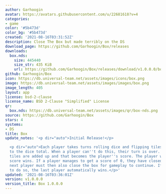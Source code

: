```yaml
---
author: Garhoogin
avatar: https://avatars.githubusercontent.com/u/22681618?v=4
categories:
- game
color: '#5b473d'
color_bg: '#5b473d'
created: '2021-08-16T03:31:52Z'
description: Close The Box but made terribly on the DS
download_page: https://github.com/Garhoogin/Box/releases
downloads:
  box.nds:
    size: 445440
    size_str: 435 KiB
    url: https://github.com/Garhoogin/Box/releases/download/v1.0.0.0/box.nds
github: Garhoogin/Box
icon: https://db.universal-team.net/assets/images/icons/box.png
image: https://db.universal-team.net/assets/images/images/box.png
image_length: 405
layout: app
license: bsd-2-clause
license_name: BSD 2-Clause "Simplified" License
qr:
  box.nds: https://db.universal-team.net/assets/images/qr/box-nds.png
source: https://github.com/Garhoogin/Box
stars: 4
systems:
- DS
title: Box
update_notes: '<p dir="auto">Initial Release!</p>

  <p dir="auto">Each player takes turns rolling dice and flipping tiles that add up
  to the dice total. When a player can''t do this, their turn is over. The remaining
  tiles are added up and that becomes the player''s score. The player with the lowest
  score wins. If a player manages to get a score of 0, they have closed the box. The
  next player must then also close the box for gameplay to continue. If they fail
  to do so, the last player automatically wins.</p>'
updated: '2021-08-16T03:36:01Z'
version: v1.0.0.0
version_title: Box 1.0.0.0
---
```

